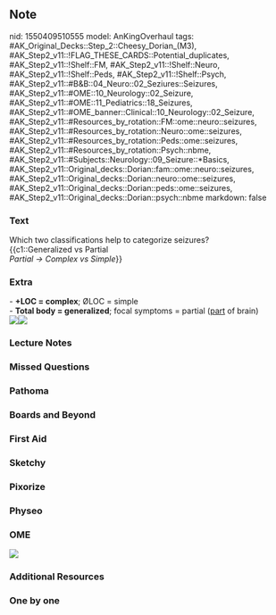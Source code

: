## Note
nid: 1550409510555
model: AnKingOverhaul
tags: #AK_Original_Decks::Step_2::Cheesy_Dorian_(M3), #AK_Step2_v11::!FLAG_THESE_CARDS::Potential_duplicates, #AK_Step2_v11::!Shelf::FM, #AK_Step2_v11::!Shelf::Neuro, #AK_Step2_v11::!Shelf::Peds, #AK_Step2_v11::!Shelf::Psych, #AK_Step2_v11::#B&B::04_Neuro::02_Seziures::Seizures, #AK_Step2_v11::#OME::10_Neurology::02_Seizure, #AK_Step2_v11::#OME::11_Pediatrics::18_Seizures, #AK_Step2_v11::#OME_banner::Clinical::10_Neurology::02_Seizure, #AK_Step2_v11::#Resources_by_rotation::FM::ome::neuro::seizures, #AK_Step2_v11::#Resources_by_rotation::Neuro::ome::seizures, #AK_Step2_v11::#Resources_by_rotation::Peds::ome::seizures, #AK_Step2_v11::#Resources_by_rotation::Psych::nbme, #AK_Step2_v11::#Subjects::Neurology::09_Seizure::*Basics, #AK_Step2_v11::Original_decks::Dorian::fam::ome::neuro::seizures, #AK_Step2_v11::Original_decks::Dorian::neuro::ome::seizures, #AK_Step2_v11::Original_decks::Dorian::peds::ome::seizures, #AK_Step2_v11::Original_decks::Dorian::psych::nbme
markdown: false

### Text
<div>
  Which two classifications help to categorize seizures?
</div>
<div>
  {{c1::Generalized vs Partial
  <div>
    <i>Partial → Complex vs Simple</i>}}
  </div>
</div>

### Extra
<div>
  <div>
    - <b>+LOC = complex</b>; ØLOC = simple
  </div>
  <div>
    - <b>Total body = generalized</b>; focal symptoms = partial
    (<u>part</u> of brain)
  </div>
</div><img src="paste-2368343751262209.jpg"><img src=
"paste-34900904247297.jpg">

### Lecture Notes


### Missed Questions


### Pathoma


### Boards and Beyond


### First Aid


### Sketchy


### Pixorize


### Physeo


### OME
<div class="ome-widget">
  <a href=
  "https://onlinemeded.org/spa/neurology/seizure/acquire?ref=anki"><img src="_OME_AnkiFlashcards_Lesson_4.png"></a>
</div>

### Additional Resources


### One by one

